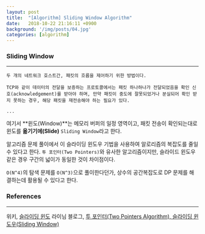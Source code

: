 ```yaml
---
layout: post
title:  "[Algorithm] Sliding Window Algorithm"
date:   2018-10-22 21:16:11 +0900
background: '/img/posts/04.jpg'
categories: [algorithm]
---
```



### Sliding Window
---
~~~
두 개의 네트워크 호스트간, 패킷의 흐름을 제어하기 위한 방법이다. 

TCP와 같이 데이터의 전달을 보증하는 프로토콜에서는 패킷 하나하나가 전달되었음을 확인 신호(acknowledgement)를 받아야 하며, 만약 패킷이 중도에 잘못되었거나 분실되어 확인 받지 못하는 경우, 해당 패킷을 재전송해야 하는 필요가 있다.

...
~~~

여기서 **윈도(Window)**는 메모리 버퍼의 일정 영역이고, 패킷 전송이 확인되는대로 윈도를 **옮기기에(Slide)** `Sliding Window`라고 한다.

알고리즘 문제 풀이에서 이 슬라이딩 윈도우 기법을 사용하여 알로리즘의 복잡도를 줄일 수 있다고 한다.
`투 포인터(Two Pointers)`와 유사한 알고리즘이지만, 슬라이드 윈도우 같은 경우 구간의 넓이가 동일한 것이 차이점이다.

`O(N^4)`의 탐색 문제를 `O(N^3)`으로 풀이한다던가, 상수의 공간복잡도로 DP 문제를 해결하는데 활용될 수 있다고 한다.


### References
---
위키, [슬라이딩 윈도](https://ko.wikipedia.org/wiki/%EC%8A%AC%EB%9D%BC%EC%9D%B4%EB%94%A9_%EC%9C%88%EB%8F%84)
라이님 블로그, [투 포인터(Two Pointers Algorithm), 슬라이딩 윈도우(Sliding Window)](http://blog.naver.com/PostView.nhn?blogId=kks227&logNo=220795165570)